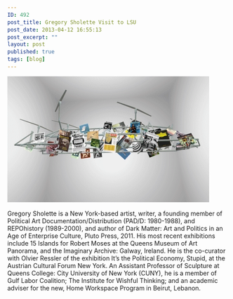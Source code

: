 ```yaml
---
ID: 492
post_title: Gregory Sholette Visit to LSU
post_date: 2013-04-12 16:55:13
post_excerpt: ""
layout: post
published: true
tags: [blog]
---
```

<a href="http://www.gregorysholette.com/"><img src='/uploads/2013/04/idrone11.gif' alt='' /></a>

Gregory Sholette is a New York-based artist, writer, a founding member of Political Art Documentation/Distribution (PAD/D: 1980-1988), and REPOhistory (1989-2000), and author of Dark Matter: Art and Politics in an Age of Enterprise Culture, Pluto Press, 2011. His most recent exhibitions include 15 Islands for Robert Moses at the Queens Museum of Art Panorama, and the Imaginary Archive: Galway, Ireland. He is the co-curator with Olvier Ressler of the exhibition It’s the Political Economy, Stupid, at the Austrian Cultural Forum New York. An Assistant Professor of Sculpture at Queens College: City University of New York (CUNY), he is a member of Gulf Labor Coalition; The Institute for Wishful Thinking; and an academic adviser for the new, Home Workspace Program in Beirut, Lebanon.
